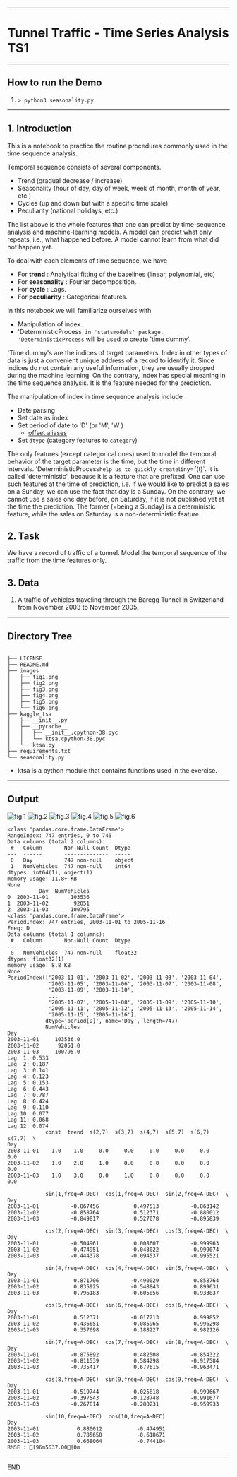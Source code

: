 ------------------------------------------------------------------
 # Tunnel Traffic  - Time Series Analysis TS1
------------------------------------------------------------------

## How to run the Demo

1. `> python3 seasonality.py`

------------------------------------------------------------------
## 1. Introduction

This is a notebook to practice the routine procedures
 commonly used in the time sequence analysis.

 Temporal sequence consists of several components.
 - Trend (gradual decrease / increase)
 - Seasonality (hour of day, day of week, week of month, month of year, etc.)
 - Cycles (up and down but with a specific time scale)
 - Peculiarity (national holidays, etc.)


 The list above is the whole features that one can
 predict by time-sequence analysis and machine-learning models.
 A model can predict what only repeats, i.e., what happened before.
 A model cannot learn from what did not happen yet.

 To deal with each elements of time sequence, we have

 - For __trend__ : Analytical fitting of the baselines (linear, polynomial, etc)
 - For __seasonality__ : Fourier decomposition.
 - For __cycle__ : Lags.
 - For __peculiarity__ : Categorical features.


 In this notebook we will familiarize ourselves with

  * Manipulation of index.
  * 'DeterministicProcess` in 'statsmodels' package.
    'DeterministicProcess` will be used to create 'time dummy'.


 'Time dummy's are the indices of target parameters.
 Index in other types of data is just a convenient unique address
 of a record to identify it. Since indices do not contain
 any useful information, they are usually dropped during the machine learning.
 On the contrary, index has special meaning in the time sequence analysis.
 It is the feature needed for the prediction.

 The manipulation of index in time sequence analysis include

 * Date parsing
 * Set date as index
 * Set period of date to 'D' (or 'M', 'W )
   + [offset aliases](https://pandas.pydata.org/pandas-docs/stable/user_guide/timeseries.html#offset-aliases)
 * Set `dtype` (category features to `category`)


 The only features (except categorical ones) used to model the  temporal
 behavior of the target parameter is the time, but the time in different
 intervals.
 'DeterministicProcess` help us to quickly create `t` in `y=f(t)`.
 It is called 'deterministic', because it is a feature that are prefixed.
 One can use such features at the time of prediction, i.e.
 if we would like to predict a sales on a Sunday, we can use the fact
 that day is a Sunday. On the contrary, we cannot use a sales one day before,
 on Saturday, if it is not published yet at the time the prediction.
 The former (=being a Sunday) is a deterministic feature, while the sales on
 Saturday is a non-deterministic feature.


 ## 2. Task

  We have a record of traffic of a tunnel. Model the temporal sequence of
  the traffic from the time features only.

 ## 3. Data

 1. A traffic of vehicles traveling through the Baregg Tunnel
    in Switzerland from November 2003 to November 2005.

------------------------------------------------------------------
## Directory Tree
```

├── LICENSE
├── README.md
├── images
│   ├── fig1.png
│   ├── fig2.png
│   ├── fig3.png
│   ├── fig4.png
│   ├── fig5.png
│   └── fig6.png
├── kaggle_tsa
│   ├── __init__.py
│   ├── __pycache__
│   │   ├── __init__.cpython-38.pyc
│   │   └── ktsa.cpython-38.pyc
│   └── ktsa.py
├── requirements.txt
└── seasonality.py

```
* ktsa is a python module that contains functions used in the exercise. 
------------------------------------------------------------------
## Output

![fig.1](./images/fig1.png)
![fig.2](./images/fig2.png)
![fig.3](./images/fig3.png)
![fig.4](./images/fig4.png)
![fig.5](./images/fig5.png)
![fig.6](./images/fig6.png)

```
<class 'pandas.core.frame.DataFrame'>
RangeIndex: 747 entries, 0 to 746
Data columns (total 2 columns):
 #   Column       Non-Null Count  Dtype 
---  ------       --------------  ----- 
 0   Day          747 non-null    object
 1   NumVehicles  747 non-null    int64 
dtypes: int64(1), object(1)
memory usage: 11.8+ KB
None
          Day  NumVehicles
0  2003-11-01       103536
1  2003-11-02        92051
2  2003-11-03       100795
<class 'pandas.core.frame.DataFrame'>
PeriodIndex: 747 entries, 2003-11-01 to 2005-11-16
Freq: D
Data columns (total 1 columns):
 #   Column       Non-Null Count  Dtype  
---  ------       --------------  -----  
 0   NumVehicles  747 non-null    float32
dtypes: float32(1)
memory usage: 8.8 KB
None
PeriodIndex(['2003-11-01', '2003-11-02', '2003-11-03', '2003-11-04',
             '2003-11-05', '2003-11-06', '2003-11-07', '2003-11-08',
             '2003-11-09', '2003-11-10',
             ...
             '2005-11-07', '2005-11-08', '2005-11-09', '2005-11-10',
             '2005-11-11', '2005-11-12', '2005-11-13', '2005-11-14',
             '2005-11-15', '2005-11-16'],
            dtype='period[D]', name='Day', length=747)
            NumVehicles
Day                    
2003-11-01     103536.0
2003-11-02      92051.0
2003-11-03     100795.0
Lag  1: 0.533
Lag  2: 0.187
Lag  3: 0.141
Lag  4: 0.123
Lag  5: 0.153
Lag  6: 0.443
Lag  7: 0.787
Lag  8: 0.424
Lag  9: 0.110
Lag 10: 0.077
Lag 11: 0.068
Lag 12: 0.074
            const  trend  s(2,7)  s(3,7)  s(4,7)  s(5,7)  s(6,7)  s(7,7)  \
Day                                                                        
2003-11-01    1.0    1.0     0.0     0.0     0.0     0.0     0.0     0.0   
2003-11-02    1.0    2.0     1.0     0.0     0.0     0.0     0.0     0.0   
2003-11-03    1.0    3.0     0.0     1.0     0.0     0.0     0.0     0.0   

            sin(1,freq=A-DEC)  cos(1,freq=A-DEC)  sin(2,freq=A-DEC)  \
Day                                                                   
2003-11-01          -0.867456           0.497513          -0.863142   
2003-11-02          -0.858764           0.512371          -0.880012   
2003-11-03          -0.849817           0.527078          -0.895839   

            cos(2,freq=A-DEC)  sin(3,freq=A-DEC)  cos(3,freq=A-DEC)  \
Day                                                                   
2003-11-01          -0.504961           0.008607          -0.999963   
2003-11-02          -0.474951          -0.043022          -0.999074   
2003-11-03          -0.444378          -0.094537          -0.995521   

            sin(4,freq=A-DEC)  cos(4,freq=A-DEC)  sin(5,freq=A-DEC)  \
Day                                                                   
2003-11-01           0.871706          -0.490029           0.858764   
2003-11-02           0.835925          -0.548843           0.899631   
2003-11-03           0.796183          -0.605056           0.933837   

            cos(5,freq=A-DEC)  sin(6,freq=A-DEC)  cos(6,freq=A-DEC)  \
Day                                                                   
2003-11-01           0.512371          -0.017213           0.999852   
2003-11-02           0.436651           0.085965           0.996298   
2003-11-03           0.357698           0.188227           0.982126   

            sin(7,freq=A-DEC)  cos(7,freq=A-DEC)  sin(8,freq=A-DEC)  \
Day                                                                   
2003-11-01          -0.875892           0.482508          -0.854322   
2003-11-02          -0.811539           0.584298          -0.917584   
2003-11-03          -0.735417           0.677615          -0.963471   

            cos(8,freq=A-DEC)  sin(9,freq=A-DEC)  cos(9,freq=A-DEC)  \
Day                                                                   
2003-11-01          -0.519744           0.025818          -0.999667   
2003-11-02          -0.397543          -0.128748          -0.991677   
2003-11-03          -0.267814          -0.280231          -0.959933   

            sin(10,freq=A-DEC)  cos(10,freq=A-DEC)  
Day                                                 
2003-11-01            0.880012           -0.474951  
2003-11-02            0.785650           -0.618671  
2003-11-03            0.668064           -0.744104  
RMSE : [96m5637.00[0m
```
------------------------------------------------------------------
END

